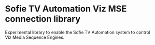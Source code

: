 # Sofie TV Automation Viz MSE connection library

Experimental library to enable the Sofie TV Automation system to control Viz Media Sequence Engines.
